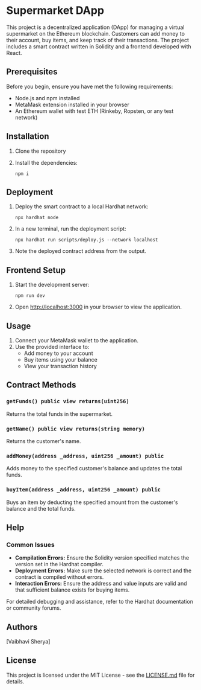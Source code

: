 

# Supermarket DApp

This project is a decentralized application (DApp) for managing a virtual supermarket on the Ethereum blockchain. Customers can add money to their account, buy items, and keep track of their transactions. The project includes a smart contract written in Solidity and a frontend developed with React.

## Prerequisites

Before you begin, ensure you have met the following requirements:
- Node.js and npm installed
- MetaMask extension installed in your browser
- An Ethereum wallet with test ETH (Rinkeby, Ropsten, or any test network)

## Installation

1. Clone the repository

2. Install the dependencies:
    ```
    npm i
    ```

## Deployment

1. Deploy the smart contract to a local Hardhat network:
    ```
    npx hardhat node
    ```

2. In a new terminal, run the deployment script:
    ```
    npx hardhat run scripts/deploy.js --network localhost
    ```

3. Note the deployed contract address from the output.

## Frontend Setup



1. Start the development server:
    ```
    npm run dev
    ```

2. Open [http://localhost:3000](http://localhost:3000) in your browser to view the application.

## Usage

1. Connect your MetaMask wallet to the application.
2. Use the provided interface to:
    - Add money to your account
    - Buy items using your balance
    - View your transaction history

## Contract Methods

### `getFunds() public view returns(uint256)`

Returns the total funds in the supermarket.

### `getName() public view returns(string memory)`

Returns the customer's name.

### `addMoney(address _address, uint256 _amount) public`

Adds money to the specified customer's balance and updates the total funds.

### `buyItem(address _address, uint256 _amount) public`

Buys an item by deducting the specified amount from the customer's balance and the total funds.

## Help

### Common Issues
- **Compilation Errors:** Ensure the Solidity version specified matches the version set in the Hardhat compiler.
- **Deployment Errors:** Make sure the selected network is correct and the contract is compiled without errors.
- **Interaction Errors:** Ensure the address and value inputs are valid and that sufficient balance exists for buying items.

For detailed debugging and assistance, refer to the Hardhat documentation or community forums.

## Authors
  [Vaibhavi Sherya]

## License
This project is licensed under the MIT License - see the [LICENSE.md](LICENSE.md) file for details.
